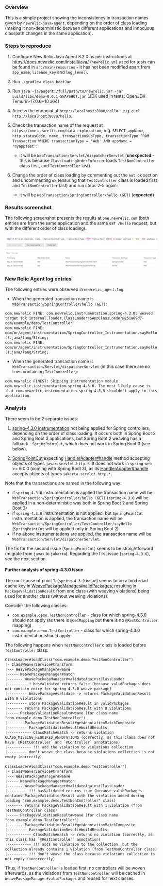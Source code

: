 ### Overview

This is a simple project showing the inconsistency in transaction names given by `newrelic-java-agent`, depending on the order of class loading (making it non-deterministic between different applications and innocuous classpath changes in the same application).

### Steps to reproduce

1. Configure New Relic Java Agent 8.2.0 as per instructions at https://docs.newrelic.com/install/java/ (`newrelic.yml` used
   for tests can be found in `src/main/resources` - it has not been modified apart from `app_name`, `license_key`
   and `log_level`).
2. Run `./gradlew clean bootJar`
3. Run `java -javaagent:/full/path/to/newrelic.jar -jar build/libs/demo-0.0.1-SNAPSHOT.jar` (JDK used in tests: OpenJDK Temurin-17.0.6+10 x64)
4. Access the endpoint at `http://localhost:8080/hello` - e.g. `curl http://localhost:8080/hello`.
5. Check the transaction name of the request at `https://one.newrelic.com/data-exploration`,
   e.g. `SELECT appName, http.statusCode, name, transactionSubType, transactionType FROM Transaction WHERE transactionType = 'Web' AND appName = 'myapptest'`:
    * it will be `WebTransaction/Servlet/dispatcherServlet` (**unexpected** - this is because `ClassLoadingOrderEnforcer` loads `TestNonController` class first, and `TestController` last).

6. Change the order of class loading by commenting out the `not ok` section and uncommenting `ok` (ensuring that `TestController` class is loaded first and `TestNonController` last) and run steps 2-5 again:
    * it will be `WebTransaction/SpringController/hello (GET)` (**expected**)

### Results screenshot

The following screenshot presents the results at `one.newrelic.com` (both entries are from the same application and the same `GET /hello` request, but with the different order of class loading). 

![NewRelic events](newrelic-events.png)

### New Relic Agent log entries

The following entries were observed in `newrelic_agent.log`:

* When the generated transaction name is `WebTransaction/SpringController/hello (GET)`:

```
com.newrelic FINE: com.newrelic.instrumentation.spring-4.3.0: weaved target jdk.internal.loader.ClassLoaders$AppClassLoader@251a69d7-com/example/demo/TestController
com.newrelic FINE: 	com/nr/agent/instrumentation/SpringController_Instrumentation.sayHello:()Ljava/lang/String;
com.newrelic FINE: 	com/nr/agent/instrumentation/SpringController_Instrumentation.sayHello:()Ljava/lang/String;
```

* When the generated transaction name is `WebTransaction/Servlet/dispatcherServlet` (in this case there are no lines
  containing `TestController`):

```
com.newrelic FINEST: Skipping instrumentation module com.newrelic.instrumentation.spring-4.3.0. The most likely cause is that com.newrelic.instrumentation.spring-4.3.0 shouldn't apply to this application.
```


### Analysis

There seem to be 2 separate issues:
1) [spring-4.3.0 instrumentation](https://github.com/newrelic/newrelic-java-agent/blob/7ee30b57089e6817a93832eb6492500579046724/instrumentation/spring-4.3.0/src/main/java/com/nr/agent/instrumentation/SpringController_Instrumentation.java) not being applied for Spring controllers, depending on the order of class loading. It occurs both in Spring Boot 2 and Spring Boot 3 applications, but Spring Boot 2 weaving has a fallback - `SpringPointCut`, which does not work in Spring Boot 3 (see below).

2. [SpringPointCut](https://github.com/newrelic/newrelic-java-agent/blob/7ee30b57089e6817a93832eb6492500579046724/newrelic-agent/src/main/java/com/newrelic/agent/instrumentation/pointcuts/frameworks/spring/SpringPointCut.java#L53) expecting [HandlerAdapter#handle](https://github.com/spring-projects/spring-framework/blob/v5.3.27/spring-webmvc/src/main/java/org/springframework/web/servlet/HandlerAdapter.java#L78) method accepting objects of types `javax.servlet.http.*`. It does not work in `spring-web` >= 6.0.0 (coming with Spring Boot 3), as its [HandlerAdapter#handle](https://github.com/spring-projects/spring-framework/blob/v6.0.9/spring-webmvc/src/main/java/org/springframework/web/servlet/HandlerAdapter.java#L78) accepts objects of types `jakarta.servlet.http.*`.

Note that the transactions are named in the following way:
* if `spring-4.3.0` instrumentation is applied the transaction name will be `WebTransaction/SpringController/hello (GET)` (`spring-4.3.0` will be applied in a non-deterministic way both in Spring Boot 2 and Spring Boot 3)
* if `spring-4.3.0` instrumentation is not applied, but `SpringPointCut` instrumentation is applied, the transaction name will be `WebTransaction/SpringController/TestController/sayHello` (`SpringPointCut` will be applied only in Spring Boot 2)
* if no above instrumentations are applied, the transaction name will be `WebTransaction/Servlet/dispatcherServlet`.

The fix for the second issue (`SpringPointCut`) seems to be straightforward (migrate from `javax` to `jakarta`). Regarding the first issue (`spring-4.3.0`), see the next section.

#### Further analysis of spring-4.3.0 issue

The root cause of point 1. (`spring-4.3.0` issue) seems to be a too broad cache key in [WeavePackageManager#validPackages](https://github.com/newrelic/newrelic-java-agent/blob/7ee30b57089e6817a93832eb6492500579046724/newrelic-weaver/src/main/java/com/newrelic/weave/weavepackage/WeavePackageManager.java#L92), resulting in `PackageValidationResult` from one class (with weaving violations) being used for another class (without weaving violations).

Consider the following classes:
* `com.example.demo.TestNonController` - class for which spring-4.3.0 should not apply (as there is `@GetMapping` but there is no `@RestController` mapping)
* `com.example.demo.TestController` - class for which spring-4.3.0 instrumentation should apply

The following happens when `TestNonController` class is loaded before `TestController` class:
```
ClassLoader#loadClass("com.example.demo.TestNonController")
|- ClassWeaverService#transform
|--- WeavePackageManager#weave
|----- WeavePackageManager#match
|------- WeavePackageManager#validateAgainstClassLoader
|--------- ! hasValidated returns false (because validPackages does not contain entry for spring-4.3.0 weave package)
|--------- WeavePackage#validate -> returns PackageValidationResult with 0 violations
|--------- store PackageValidationResult in validPackages 
|------- returns PackageValidationResult with 0 violations
|----- PackageValidationResult#weave (for class name "com.example.demo.TestNonController")
|------- PackageValidationResult#getAnnotationMatchComposite
|--------- PackageValidationResult#buildResults
|----------- ClassMatch#match -> returns violation CLASS_MISSING_REQUIRED_ANNOTATIONS (correctly, as this class does not have `@RestController` and `@Controller` annotations)
|----------- !!! add the violation to violations collection
|--------- don't weave the class because violations collection is not empty (correctly)

ClassLoader#loadClass("com.example.demo.TestController")
|- ClassWeaverService#transform
|--- WeavePackageManager#weave
|----- WeavePackageManager#match   
|------- WeavePackageManager#validateAgainstClassLoader
|--------- !!! hasValidated returns true (because validPackages contains PackageValidationResult with the violation added during loading "com.example.demo.TestNonController" class)
|------- returns PackageValidationResult with 1 violation (from TestNonController class)
|----- PackageValidationResult#weave (for class name "com.example.demo.TestController")
|------- PackageValidationResult#getAnnotationMatchComposite
|--------- PackageValidationResult#buildResults
|----------- ClassMatch#match -> returns no violation (correctly, as this class has `@RestController` annotation)
|----------- !!! adds no violation to the collection, but the collection already contains 1 violation (from TestNonController class)
|--------- !!! don't weave the class because violations collection is not empty (incorrectly)
```

Thus, if `TestNonController` is loaded first, no controllers will be woven afterwards, as the violations from `TestNonController` will be cached in `WeavePackageManager#validPackages` and reused for next classes.